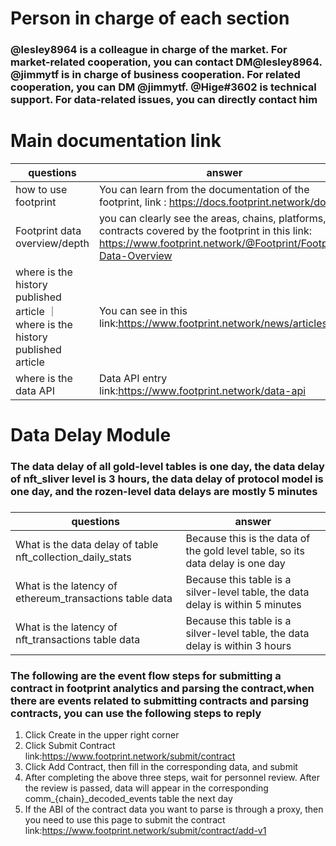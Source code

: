 # Person in charge of each section
### @lesley8964 is a colleague in charge of the market. For market-related cooperation, you can contact DM@lesley8964. @jimmytf is in charge of business cooperation. For related cooperation, you can DM @jimmytf. @Hige#3602 is technical support. For data-related issues, you can directly contact him

# Main documentation link
|questions|answer|
|----|----|
| how to use footprint | You can learn from the documentation of the footprint, link : https://docs.footprint.network/docs|
| Footprint data overview/depth| you can clearly see the areas, chains, platforms, and contracts covered by the footprint in this link: https://www.footprint.network/@Footprint/Footprint-Data-Overview |
| where is the history published article ｜ where is the history published article | You can see  in this link:https://www.footprint.network/news/articles|
| where is the data API| Data API entry link:https://www.footprint.network/data-api| 

# Data Delay Module

### The data delay of all gold-level tables is one day, the data delay of nft_sliver level is 3 hours, the data delay of protocol model is one day, and the rozen-level data delays are mostly 5 minutes
### 
|questions|answer|
|----|----|
| What is the data delay of table nft_collection_daily_stats|Because this is the data of the gold level table, so its data delay is one day|
| What is the latency of ethereum_transactions table data|Because this table is a silver-level table, the data delay is within 5 minutes|
| What is the latency of nft_transactions table data|Because this table is a silver-level table, the data delay is within 3 hours|


### The following are the event flow steps for submitting a contract in footprint analytics and parsing the contract,when there are events related to submitting contracts and parsing contracts, you can use the following steps to reply
1. Click Create in the upper right corner
2. Click Submit Contract link:https://www.footprint.network/submit/contract
3. Click Add Contract, then fill in the corresponding data, and submit
4. After completing the above three steps, wait for personnel review. After the review is passed, data will appear in the corresponding comm_{chain}_decoded_events table the next day
5. If the ABI of the contract data you want to parse is through a proxy, then you need to use this page to submit the contract link:https://www.footprint.network/submit/contract/add-v1
